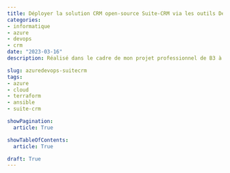 ```yaml
---
title: Déployer la solution CRM open-source Suite-CRM via les outils DevOps Azure
categories:
- informatique
- azure
- devops
- crm
date: "2023-03-16"
description: Réalisé dans le cadre de mon projet professionnel de B3 à Sup De Vinci, cet article couvre la mise en place d'une pipeline CI/CD permettant la provision d'une infrastructure permettant d'héberger le CRM Suite CRM

slug: azuredevops-suitecrm
tags:
- azure
- cloud
- terraform
- ansible
- suite-crm

showPagination:
  article: True

showTableOfContents:
  article: True

draft: True
---
```

